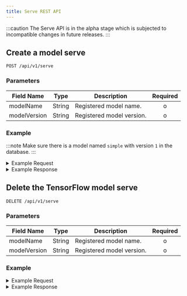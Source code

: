 ```yaml
---
title: Serve REST API
---
```


<!--
Licensed to the Apache Software Foundation (ASF) under one
or more contributor license agreements.  See the NOTICE file
distributed with this work for additional information
regarding copyright ownership.  The ASF licenses this file
to you under the Apache License, Version 2.0 (the
"License"); you may not use this file except in compliance
with the License.  You may obtain a copy of the License at

  http://www.apache.org/licenses/LICENSE-2.0

Unless required by applicable law or agreed to in writing,
software distributed under the License is distributed on an
"AS IS" BASIS, WITHOUT WARRANTIES OR CONDITIONS OF ANY
KIND, either express or implied.  See the License for the
specific language governing permissions and limitations
under the License.
-->

:::caution
The Serve API is in the alpha stage which is subjected to incompatible changes in future releases.
:::

## Create a model serve
`POST /api/v1/serve`

### Parameters

| Field Name   | Type   | Description               | Required |
| ------------ | ------ | ------------------------- | :------: |
| modelName    | String | Registered model name.    |    o     |
| modelVersion | String | Registered model version. |    o     |

### Example

:::note
Make sure there is a model named `simple` with version `1` in the database.
:::

<details>
<summary>Example Request</summary>
<div>

```shell
curl -X POST -H "Content-Type: application/json" -d '
{
  "modelName": "simple", 
  "modelVersion":1, 
}
' http://127.0.0.1:32080/api/v1/serve
```
</div>
</details>

<details>
<summary>Example Response</summary>
<div>

```json
{
  "status":"OK",
  "code":200,
  "success":true,
  "message":"Create a serve instance",
  "result":{"url":null},
  "attributes":{}
}
```
</div>
</details>

## Delete the TensorFlow model serve
`DELETE /api/v1/serve`

### Parameters

| Field Name   | Type   | Description               | Required |
| ------------ | ------ | ------------------------- | :------: |
| modelName    | String | Registered model name.    |    o     |
| modelVersion | String | Registered model version. |    o     |
### Example

<details>
<summary>Example Request</summary>
<div>

```shell
curl -X DELETE -H "Content-Type: application/json" -d '
{
  "modelName": "simple", 
  "modelVersion":1,
}
' http://127.0.0.1:32080/api/v1/serve
```
</div>
</details>

<details>
<summary>Example Response</summary>
<div>

```json
{
  "status":"OK",
  "code":200,
  "success":true,
  "message":"Delete the model serve instance",
  "result":null,
  "attributes":{}
}
```
</div>
</details>
